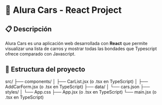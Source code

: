 # 🚗 Alura Cars - React Project

## 📋 Descripción
Alura Cars es una aplicación web desarrollada con **React** que permite visualizar una lista de carros y mostrar todas las bondades que Typescript ofrece comparado con Javascript.

## 📂 Estructura del proyecto


src/
├── components/
│   ├── CarList.jsx (o .tsx en TypeScript)
│   ├── AddCarForm.jsx (o .tsx en TypeScript)
├── data/
│   └── cars.json
├── styles/
│   └── App.css
├── App.jsx (o .tsx en TypeScript)
└── main.jsx (o .tsx en TypeScript)